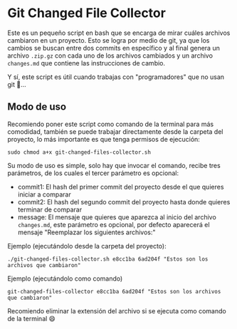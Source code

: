 # Git Changed File Collector

Este es un pequeño script en bash que se encarga de mirar cuáles archivos cambiaron en un proyecto. Esto se logra por medio de git, ya que los cambios se buscan entre dos commits en específico y al final genera un archivo `.zip.gz` con cada uno de los archivos cambiados y un archivo `changes.md` que contiene las instrucciones de cambio.

Y sí, este script es útil cuando trabajas con "programadores" que no usan git 🙂...

## Modo de uso

Recomiendo poner este script como comando de la terminal para más comodidad, también se puede trabajar directamente desde la carpeta del proyecto, lo más importante es que tenga permisos de ejecución:

```
sudo chmod a+x git-changed-files-collector.sh
```

Su modo de uso es simple, solo hay que invocar el comando, recibe tres parámetros, de los cuales el tercer parámetro es opcional:

- commit1: El hash del primer commit del proyecto desde el que quieres iniciar a comparar
- commit2: El hash del segundo commit del proyecto hasta donde quieres terminar de comparar
- message: El mensaje que quieres que aparezca al inicio del archivo `changes.md`, este parámetro es opcional, por defecto aparecerá el mensaje "Reemplazar los siguientes archivos:"

Ejemplo (ejecutándolo desde la carpeta del proyecto):
```
./git-changed-files-collector.sh e8cc1ba 6ad204f "Estos son los archivos que cambiaron"
```

Ejemplo (ejecutándolo como comando)
```
git-changed-files-collector e8cc1ba 6ad204f "Estos son los archivos que cambiaron"
```

Recomiendo eliminar la extensión del archivo si se ejecuta como comando de la terminal 😄
